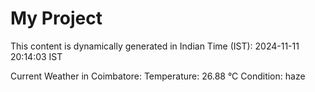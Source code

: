 # My Project

This content is dynamically generated in Indian Time (IST): 2024-11-11 20:14:03 IST


Current Weather in Coimbatore:
Temperature: 26.88 °C
Condition: haze
